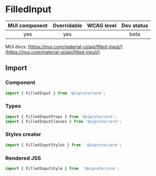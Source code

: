 # FilledInput

MUI component | Overridable | WCAG level | Dev status
:-----------: | :---------: | :--------: | :------------:
yes | yes | | beta

MUI docs: [https://mui.com/material-ui/api/filled-input/](https://mui.com/material-ui/api/filled-input/)

## Import

### Component
```javascript
import { FilledInput } from '@uiproto/core';
```
### Types
```javascript
import { FilledInputProps } from '@uiproto/core';
import { FilledInputClasses } from '@uiproto/core';
```

### Styles creator
```javascript
import { FilledInputStyles } from  '@uiproto/core';
```

### Rendered JSS
```javascript
import { FilledInputStyle } from  '@uiproto/core';
```
